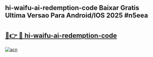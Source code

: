 ## hi-waifu-ai-redemption-code Baixar Gratis Ultima Versao Para Android/IOS 2025 #n5eea

# <h2><a href="https://ainizakaria.my?title=hi-waifu-ai-redemption-code&ref=20M">🔗👉 🔴 hi-waifu-ai-redemption-code</a></h2>

[![acn](https://github.com/user-attachments/assets/0f9c940e-d8b0-45ae-aac7-cd30a18b3e1c)](https://ainizakaria.my?title=hi-waifu-ai-redemption-code&ref=20M)

